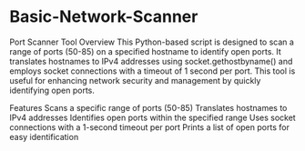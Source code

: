 # Basic-Network-Scanner

Port Scanner Tool
Overview
This Python-based script is designed to scan a range of ports (50-85) on a specified hostname to identify open ports. It translates hostnames to IPv4 addresses using socket.gethostbyname() and employs socket connections with a timeout of 1 second per port. This tool is useful for enhancing network security and management by quickly identifying open ports.

Features
Scans a specific range of ports (50-85)
Translates hostnames to IPv4 addresses
Identifies open ports within the specified range
Uses socket connections with a 1-second timeout per port
Prints a list of open ports for easy identification

